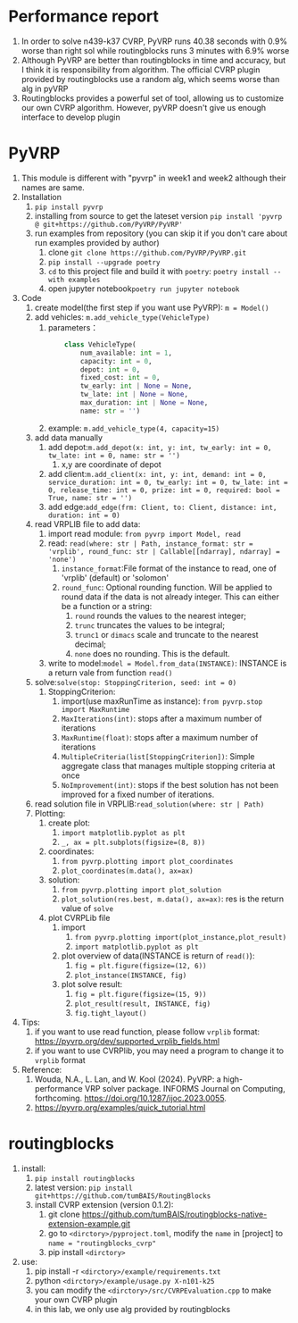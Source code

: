 # Performance report
1. In order to solve n439-k37 CVRP, PyVRP runs 40.38 seconds with 0.9% worse than right sol while routingblocks runs 3 minutes with 6.9% worse
2. Although PyVRP are better than routingblocks in time and accuracy, but I think it is responsibility from algorithm. The official CVRP plugin provided by routingblocks use a random alg, which seems worse than alg in pyVRP
3. Routingblocks provides a powerful set of tool, allowing us to customize our own CVRP algorithm. However, pyVRP doesn't give us enough interface to develop plugin

# PyVRP
1. This module is different with "pyvrp" in week1 and week2 although their names are same.
2. Installation
   1. `pip install pyvrp`
   2. installing from source to get the lateset version `pip install 'pyvrp @ git+https://github.com/PyVRP/PyVRP'`
   3. run examples from repository (you can skip it if you don't care about run examples provided by author)
      1. clone `git clone https://github.com/PyVRP/PyVRP.git`
      2. `pip install --upgrade poetry`
      3. `cd` to this project file and build it with `poetry`: `poetry install --with examples`
      4. open jupyter notebook`poetry run jupyter notebook`
3. Code
   1. create model(the first step if you want use PyVRP): `m = Model()`
   2. add vehicles: `m.add_vehicle_type(VehicleType)`
      1. parameters：
            ```python
                class VehicleType(
                    num_available: int = 1, 
                    capacity: int = 0, 
                    depot: int = 0, 
                    fixed_cost: int = 0, 
                    tw_early: int | None = None, 
                    tw_late: int | None = None, 
                    max_duration: int | None = None, 
                    name: str = '')
            ```
      2. example: `m.add_vehicle_type(4, capacity=15)`
   3. add data manually
      1. add depot:`m.add_depot(x: int, y: int, tw_early: int = 0, tw_late: int = 0, name: str = '')`
         1. x,y are coordinate of depot
      2. add client:`m.add_client(x: int, y: int, demand: int = 0, service_duration: int = 0, tw_early: int = 0, tw_late: int = 0, release_time: int = 0, prize: int = 0, required: bool = True, name: str = '')`
      3. add edge:`add_edge(frm: Client, to: Client, distance: int, duration: int = 0)`
   4. read VRPLIB file to add data:
      1. import read module: `from pyvrp import Model, read`
      2. read: `read(where: str | Path, instance_format: str = 'vrplib', round_func: str | Callable[[ndarray], ndarray] = 'none') `
         1. `instance_format`:File format of the instance to read, one of 'vrplib' (default) or 'solomon' 
         2. `round_func`: Optional rounding function. Will be applied to round data if the data is not already integer. This can either be a function or a string:
            1. `round` rounds the values to the nearest integer;
            2. `trunc` truncates the values to be integral;
            3. `trunc1` or `dimacs` scale and truncate to the nearest decimal;
            4. `none` does no rounding. This is the default.
      3. write to model:`model = Model.from_data(INSTANCE)`: INSTANCE is a return vale from function `read()`
   5. solve:`solve(stop: StoppingCriterion, seed: int = 0)`
      1. StoppingCriterion:
         1. import(use maxRunTime as instance): `from pyvrp.stop import MaxRuntime`
         2. `MaxIterations(int)`: stops after a maximum number of iterations
         3. `MaxRuntime(float)`: stops after a maximum number of iterations
         4. `MultipleCriteria(list[StoppingCriterion])`: Simple aggregate class that manages multiple stopping criteria at once
         5. `NoImprovement(int)`: stops if the best solution has not been improved for a fixed number of iterations.
   6. read solution file in VRPLIB:`read_solution(where: str | Path)`
   7. Plotting:
      1. create plot:
         1. `import matplotlib.pyplot as plt`
         2. `_, ax = plt.subplots(figsize=(8, 8))`
      2. coordinates:
         1. `from pyvrp.plotting import plot_coordinates`
         2. `plot_coordinates(m.data(), ax=ax)`
      3. solution:
         1. `from pyvrp.plotting import plot_solution`
         2. `plot_solution(res.best, m.data(), ax=ax)`: res is the return value of `solve`
      4. plot CVRPLib file
         1. import 
            1. `from pyvrp.plotting import(plot_instance,plot_result)`
            2. `import matplotlib.pyplot as plt`
         2. plot overview of data(INSTANCE is return of `read()`):
            1. `fig = plt.figure(figsize=(12, 6))`
            2. `plot_instance(INSTANCE, fig)`
         3. plot solve result:
            1. `fig = plt.figure(figsize=(15, 9))`
            2. `plot_result(result, INSTANCE, fig)`
            3. `fig.tight_layout()`
4. Tips:
   1. if you want to use read function, please follow `vrplib` format: https://pyvrp.org/dev/supported_vrplib_fields.html
   2. if you want to use CVRPlib, you may need a program to change it to `vrplib` format
5. Reference: 
   1. Wouda, N.A., L. Lan, and W. Kool (2024). PyVRP: a high-performance VRP solver package. INFORMS Journal on Computing, forthcoming. https://doi.org/10.1287/ijoc.2023.0055.
   2. https://pyvrp.org/examples/quick_tutorial.html

# routingblocks
1. install:
   1. `pip install routingblocks`
   2. latest version: `pip install git+https://github.com/tumBAIS/RoutingBlocks`
   3. install CVRP extension (version 0.1.2): 
      1. git clone https://github.com/tumBAIS/routingblocks-native-extension-example.git
      2. go to `<dirctory>/pyproject.toml`, modify the `name` in [project] to `name = "routingblocks_cvrp"`
      3. pip install `<dirctory>`
2. use:
   1. pip install -r `<dirctory>/example/requirements.txt`
   2. python `<dirctory>/example/usage.py X-n101-k25`
   3. you can modify the `<dirctory>/src/CVRPEvaluation.cpp` to make your own CVRP plugin
   4. in this lab, we only use alg provided by routingblocks